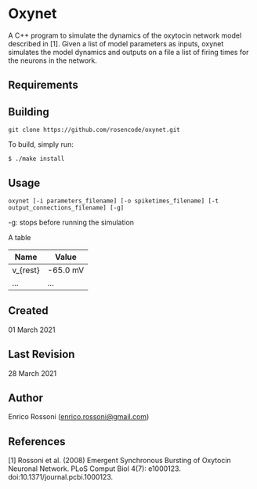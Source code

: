 # Oxynet

A C++ program to simulate the dynamics of the oxytocin network model described in [1]. Given a list of model parameters as inputs, oxynet simulates the model dynamics and outputs on a file a list of firing times for the neurons in the network.


## Requirements

## Building


`git clone https://github.com/rosencode/oxynet.git`

To build, simply run:

`$ ./make install`


## Usage

`oxynet [-i parameters_filename] [-o spiketimes_filename] [-t output_connections_filename] [-g]`

-g: stops before running the simulation


A table

Name | Value
------------ | -------------
v_{rest} | -65.0 mV
... | ...

## Created 
01 March 2021

## Last Revision 
28 March 2021

## Author
Enrico Rossoni (enrico.rossoni@gmail.com)

## References 
[1] Rossoni et al. (2008) Emergent Synchronous Bursting of Oxytocin Neuronal Network. PLoS Comput Biol 4(7): e1000123. doi:10.1371/journal.pcbi.1000123.
